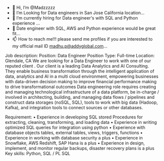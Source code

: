 - 👋 Hi, I’m @Madzzzzz
- 👀 I’m Looking for Data engineers in San Jose California location...
- 🌱 I’m currently hiring for Data engineer's with SQL and Python experience ...
- 💞️  Date engineer with SQL, AWS and Python experience would be great fit...
- 📫 How to reach me!!! please send me profiles if you are interested to my official mail ID madhu.p@addyglobal.com...

Job description:
Position: Data Engineer
Position Type: Full-time
Location: Glendale, CA
We are looking for a Data Engineer to work with one of our reputed client .
Our client is a leading Data Analytics and AI Consulting.
They enable business transformation through the intelligent application of data, analytics and AI in a multi cloud environment, empowering businesses with data-driven decision making to improve financial performance making to drive transformational outcomes
Data engineering role requires creating and managing technological infrastructure of a data platform, be in-charge / involved in architecting, building, and managing data flows / pipelines and construct data storages (noSQL, SQL), tools to work with big data (Hadoop, Kafka), and integration tools to connect sources or other databases.

Requirement:
•	Experience in developing SQL stored Procedures for extracting, cleaning, transforming, and loading data
•	Experience in writing optimized SQL queries for integration using python
•	Experience with database objects tables, external tables, views, triggers, functions
•	Experience in working with database security a plus
•	Experience in Snowflake, AWS Redshift, SAP Hana is a plus
•	Experience in design, implement, and monitor regular backups, disaster recovery plans is a plus
Key skills: Python, SQL / PL SQL

<!---Madzzzzz/Madzzzzz is a ✨ special ✨ repository because its `README.md` (this file) appears on your GitHub profile.
